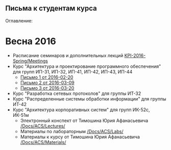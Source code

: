## Письма к студентам курса

Оглавление:
#  Весна 2016
* Расписание семинаров и дополнительных лекций [KPI-2016-Spring/Meetings](https://github.com/HowProgrammingWorks/Letters/blob/master/KPI-2016-Spring/Meetings.md)
* Курс "Архитектура и проектирование программного обеспечения"  
для групп ИП-31, ИП-32, ИП-41, ИП-42, ИП-43, ИП-44
  * [Письмо 1 от 2016-02-20](https://github.com/HowProgrammingWorks/Letters/blob/master/KPI-2016-Spring/Letter1.md)
  * [Письмо 2 от 2016-03-09](https://github.com/HowProgrammingWorks/Letters/blob/master/KPI-2016-Spring/Letter2.md)
  * [Письмо 3 от 2016-03-20](https://github.com/HowProgrammingWorks/Letters/blob/master/KPI-2016-Spring/Letter3.md)
* Курс "Разработка сетевых протоколов" для группы ИТ-32
* Курс "Распределенные системы обработки информации" для группы ИТ-42
* Курс "Архитектура корпоративных систем" для групп ИК-52с, ИК-51м
  * Электронный конспект от Тимошина Юрия Афанасьевича [/Docs/ACS/Lectures/](https://github.com/HowProgrammingWorks/Letters/blob/master/Docs/ACS/Lectures/)
  * Материалы по лабораторным [/Docs/ACS/Labs/](https://github.com/HowProgrammingWorks/Letters/blob/master/Docs/ACS/Labs)
  * Материалы к курсу от Тимошина Юрия Афанасьевича [/Docs/ACS/Materials/](https://github.com/HowProgrammingWorks/Letters/blob/master/Docs/ACS/Materials/)
